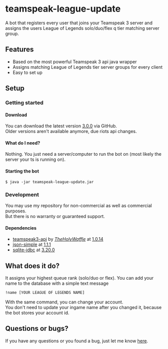 # teamspeak-league-update

A bot that registers every user that joins your Teamspeak 3 server and assigns the users League of Legends solo/duo/flex q tier matching server group.

## Features

- Based on the most powerful Teamspeak 3 api java wrapper
- Assigns matching League of Legends tier server groups for every client
- Easy to set up

## Setup

### Getting started

#### Download
You can download the latest version [3.0.0](https://github.com/stephan-strate/teamspeak-league-update/releases/tag/3.0.0) via GitHub.</br>
Older versions aren't available anymore, due riots api changes.

#### What do I need?
Nothing. You just need a server/computer to run the bot on (most likely the server your ts is running on).

#### Starting the bot
```
$ java -jar teamspeak-league-update.jar
```

### Development

You may use my repository for non-commercial as well as commercial purposes.</br>
But there is no warranty or guaranteed support.

#### Dependencies
- [teamspeak3-api](https://github.com/TheHolyWaffle/TeamSpeak-3-Java-API) by [_TheHolyWaffle_](https://github.com/TheHolyWaffle) at [1.0.14](https://github.com/TheHolyWaffle/TeamSpeak-3-Java-API/releases/tag/v1.0.14)
- [json-simple](https://mvnrepository.com/artifact/com.googlecode.json-simple/json-simple) at [1.1.1](https://mvnrepository.com/artifact/com.googlecode.json-simple/json-simple/1.1.1)
- [sqlite-jdbc](https://mvnrepository.com/artifact/org.xerial/sqlite-jdbc) at [3.20.0](https://mvnrepository.com/artifact/org.xerial/sqlite-jdbc/3.20.0)

## What does it do?

It assigns your highest queue rank (solo/duo or flex).
You can add your name to the database with a simple text message
```
!name [YOUR LEAGUE OF LEGENDS NAME]
```
With the same command, you can change your account.</br>
You don't need to update your ingame name after you changed it, because
the bot stores your account id.

## Questions or bugs?

If you have any questions or you found a bug, just let me know [here](https://github.com/stephan-strate/teamspeak-league-update/issues).
